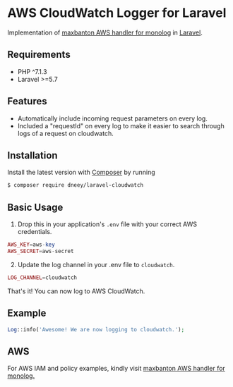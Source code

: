 # AWS CloudWatch Logger for Laravel

Implementation of [maxbanton AWS handler for monolog](https://github.com/maxbanton/cwh) in [Laravel](https://github.com/laravel/laravel).

## Requirements

- PHP ^7.1.3
- Laravel >=5.7

## Features

- Automatically include incoming request parameters on every log.
- Included a "requestId" on every log to make it easier to search through logs of a request on cloudwatch.

## Installation

Install the latest version with [Composer](https://getcomposer.org/) by running

```bash
$ composer require dneey/laravel-cloudwatch
```

## Basic Usage

1. Drop this in your application's `.env` file with your correct AWS credentials.

```php
AWS_KEY=aws-key
AWS_SECRET=aws-secret
```

2. Update the log channel in your .env file to `cloudwatch`.

```php
LOG_CHANNEL=cloudwatch
```

That's it! You can now log to AWS CloudWatch.

## Example

```php
Log::info('Awesome! We are now logging to cloudwatch.');
```

## AWS

For AWS IAM and policy examples, kindly visit [maxbanton AWS handler for monolog.](https://github.com/maxbanton/cwh)
